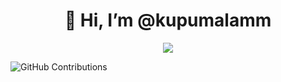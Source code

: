 <h1 align="center">
  👋 Hi, I’m @kupumalamm
</h1>
<p align="center">
  <a href="https://git.io/typing-svg"><img src="https://readme-typing-svg.herokuapp.com?font=prompt&size=25&duration=3000&lines=Cuhcur+Muncar+Air+Mancur"></a>
</p>

![GitHub Contributions](https://github-readme-streak-stats.herokuapp.com/?user=kupumalamm&theme=merko)
